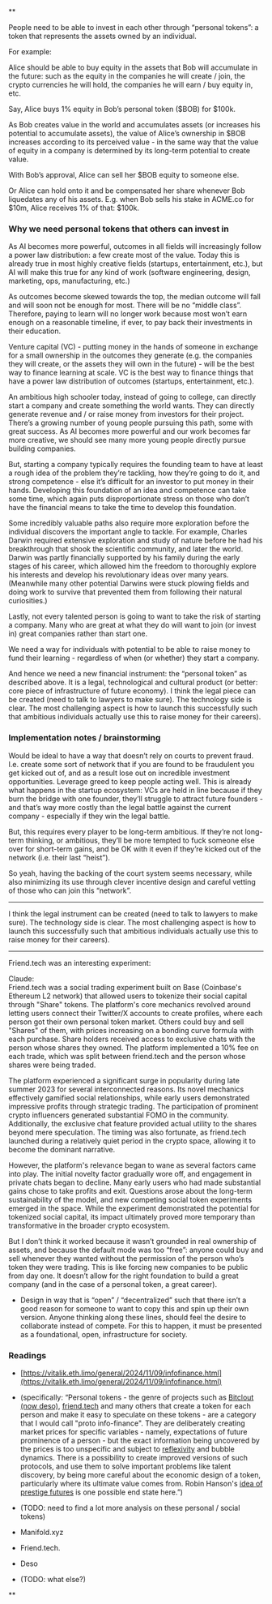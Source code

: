 **

People need to be able to invest in each other through “personal tokens”: a token that represents the assets owned by an individual.

  

For example:

  

Alice should be able to buy equity in the assets that Bob will accumulate in the future: such as the equity in the companies he will create / join, the crypto currencies he will hold, the companies he will earn / buy equity in, etc.

  

Say, Alice buys 1% equity in Bob’s personal token ($BOB) for $100k.

  

As Bob creates value in the world and accumulates assets (or increases his potential to accumulate assets), the value of Alice’s ownership in $BOB increases according to its perceived value - in the same way that the value of equity in a company is determined by its long-term potential to create value.

  

With Bob’s approval, Alice can sell her $BOB equity to someone else. 

  

Or Alice can hold onto it and be compensated her share whenever Bob liquedates any of his assets. E.g. when Bob sells his stake in ACME.co for $10m, Alice receives 1% of that: $100k.

### Why we need personal tokens that others can invest in

As AI becomes more powerful, outcomes in all fields will increasingly follow a power law distribution: a few create most of the value. Today this is already true in most highly creative fields (startups, entertainment, etc.), but AI will make this true for any kind of work (software engineering, design, marketing, ops, manufacturing, etc.)

  

As outcomes become skewed towards the top, the median outcome will fall and will soon not be enough for most. There will be no “middle class”. Therefore, paying to learn will no longer work because most won’t earn enough on a reasonable timeline, if ever, to pay back their investments in their education.

  

Venture capital (VC) - putting money in the hands of someone in exchange for a small ownership in the outcomes they generate (e.g. the companies they will create, or the assets they will own in the future) - will be the best way to finance learning at scale. VC is the best way to finance things that have a power law distribution of outcomes (startups, entertainment, etc.).

  

An ambitious high schooler today, instead of going to college, can directly start a company and create something the world wants. They can directly generate revenue and / or raise money from investors for their project. There’s a growing number of young people pursuing this path, some with great success. As AI becomes more powerful and our work becomes far more creative, we should see many more young people directly pursue building companies.

But, starting a company typically requires the founding team to have at least a rough idea of the problem they’re tackling, how they’re going to do it, and strong competence - else it’s difficult for an investor to put money in their hands. Developing this foundation of an idea and competence can take some time, which again puts disproportionate stress on those who don’t have the financial means to take the time to develop this foundation.

Some incredibly valuable paths also require more exploration before the individual discovers the important angle to tackle. For example, Charles Darwin required extensive exploration and study of nature before he had his breakthrough that shook the scientific community, and later the world. Darwin was partly financially supported by his family during the early stages of his career, which allowed him the freedom to thoroughly explore his interests and develop his revolutionary ideas over many years. (Meanwhile many other potential Darwins were stuck plowing fields and doing work to survive that prevented them from following their natural curiosities.)

Lastly, not every talented person is going to want to take the risk of starting a company. Many who are great at what they do will want to join (or invest in) great companies rather than start one.

We need a way for individuals with potential to be able to raise money to fund their learning - regardless of when (or whether) they start a company.

And hence we need a new financial instrument: the “personal token” as described above. It is a legal, technological and cultural product (or better: core piece of infrastructure of future economy). I think the legal piece can be created (need to talk to lawyers to make sure). The technology side is clear. The most challenging aspect is how to launch this successfully such that ambitious individuals actually use this to raise money for their careers).

### Implementation notes / brainstorming

Would be ideal to have a way that doesn’t rely on courts to prevent fraud. I.e. create some sort of network that if you are found to be fraudulent you get kicked out of, and as a result lose out on incredible investment opportunities. Leverage greed to keep people acting well. This is already what happens in the startup ecosystem: VCs are held in line because if they burn the bridge with one founder, they’ll struggle to attract future founders - and that’s way more costly than the legal battle against the current company - especially if they win the legal battle.

  

But, this requires every player to be long-term ambitious. If they’re not long-term thinking, or ambitious, they’ll be more tempted to fuck someone else over for short-term gains, and be OK with it even if they’re kicked out of the network (i.e. their last “heist”).

  

So yeah, having the backing of the court system seems necessary, while also minimizing its use through clever incentive design and careful vetting of those who can join this “network”.

  

---

  

I think the legal instrument can be created (need to talk to lawyers to make sure). The technology side is clear. The most challenging aspect is how to launch this successfully such that ambitious individuals actually use this to raise money for their careers).

  

---

  

Friend.tech was an interesting experiment:

  

Claude:  
Friend.tech was a social trading experiment built on Base (Coinbase's Ethereum L2 network) that allowed users to tokenize their social capital through "Share" tokens. The platform's core mechanics revolved around letting users connect their Twitter/X accounts to create profiles, where each person got their own personal token market. Others could buy and sell "Shares" of them, with prices increasing on a bonding curve formula with each purchase. Share holders received access to exclusive chats with the person whose shares they owned. The platform implemented a 10% fee on each trade, which was split between friend.tech and the person whose shares were being traded.

The platform experienced a significant surge in popularity during late summer 2023 for several interconnected reasons. Its novel mechanics effectively gamified social relationships, while early users demonstrated impressive profits through strategic trading. The participation of prominent crypto influencers generated substantial FOMO in the community. Additionally, the exclusive chat feature provided actual utility to the shares beyond mere speculation. The timing was also fortunate, as friend.tech launched during a relatively quiet period in the crypto space, allowing it to become the dominant narrative.

However, the platform's relevance began to wane as several factors came into play. The initial novelty factor gradually wore off, and engagement in private chats began to decline. Many early users who had made substantial gains chose to take profits and exit. Questions arose about the long-term sustainability of the model, and new competing social token experiments emerged in the space. While the experiment demonstrated the potential for tokenized social capital, its impact ultimately proved more temporary than transformative in the broader crypto ecosystem.

But I don’t think it worked because it wasn’t grounded in real ownership of assets, and because the default mode was too “free”: anyone could buy and sell whenever they wanted without the permission of the person who’s token they were trading. This is like forcing new companies to be public from day one. It doesn’t allow for the right foundation to build a great company (and in the case of a personal token, a great career).

  

- Design in way that is “open” / “decentralized” such that there isn’t a good reason for someone to want to copy this and spin up their own version. Anyone thinking along these lines, should feel the desire to collaborate instead of compete. For this to happen, it must be presented as a foundational, open, infrastructure for society.
    

### Readings

- [https://vitalik.eth.limo/general/2024/11/09/infofinance.html](https://vitalik.eth.limo/general/2024/11/09/infofinance.html)
    

- (specifically: “Personal tokens - the genre of projects such as [Bitclout (now deso)](https://bitclout.com/u/deso), [friend.tech](https://www.friend.tech/) and many others that create a token for each person and make it easy to speculate on these tokens - are a category that I would call "proto info-finance". They are deliberately creating market prices for specific variables - namely, expectations of future prominence of a person - but the exact information being uncovered by the prices is too unspecific and subject to [reflexivity](https://en.wikipedia.org/wiki/Reflexivity_(social_theory)) and bubble dynamics. There is a possibility to create improved versions of such protocols, and use them to solve important problems like talent discovery, by being more careful about the economic design of a token, particularly where its ultimate value comes from. Robin Hanson's [idea of prestige futures](https://www.overcomingbias.com/p/more-academic-prestige-futureshtml) is one possible end state here.”)
    

- (TODO: need to find a lot more analysis on these personal / social tokens)
    

- Manifold.xyz
    
- Friend.tech.
    
- Deso
    
- (TODO: what else?)
    

  
  
**